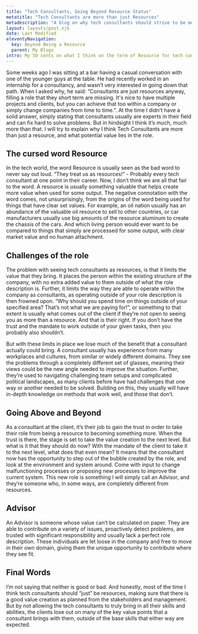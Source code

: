 ```yaml
---
title: "Tech Consultants, Going Beyond Resource Status"
metatitle: "Tech Consultants are more than just Resources"
metadescription: "A blog on why tech consultants should strive to be more than resources."
layout: layouts/post.njk
date: Last Modified
eleventyNavigation:
  key: Beyond Being a Resource
  parent: My Blogs
intro: My 50 cents on what I think on the term of Resource for tech consultants, and what potential there is to be had when the role is taken to its fullest.
---
```


Some weeks ago I was sitting at a bar having a casual conversation with one of the younger guys at the table. He had recently worked in an internship for a consultancy, and wasn’t very interested in going down that path. When I asked why, he said: “Consultants are just resources anyway, filling a role that they short term are missing. It's nice to have multiple projects and clients, but you can achieve that too within a company or simply change companies from time to time.”. At the time I didn’t have a solid answer, simply stating that consultants usually are experts in their field and can fix hard to solve problems. But in hindsight I think it’s much, much more than that. I will try to explain why I think Tech Consultants are more than just a resource, and what potential value lies in the role. 

## The cursed word Resource
In the tech world, the word Resource is usually seen as the bad word to never say out loud. “They treat us as resources!” - Probably every tech consultant at one point in their career. Now, I don’t think we are all that fair to the word. A resource is usually something valuable that helps create more value when used for some output. The negative connotation with the word comes, not unsurprisingly, from the origins of the word being used for things that have clear set values. For example, an oil nation usually has an abundance of the valuable oil resource to sell to other countries, or car manufacturers usually use big amounts of the resource aluminum to create the chassis of the cars. And which living person would ever want to be compared to things that simply are processed for some output, with clear market value and no human attachment. 

## Challenges of the role
The problem with seeing tech consultants as resources, is that it limits the value that they bring. It places the person within the existing structure of the company, with no extra added value to them outside of what the role description is. Further, it limits the way they are able to operate within the company as consultants, as operating outside of your role description is then frowned upon. “Why should you spend time on things outside of your specified area? That’s not what we are paying for!”, or something to that extent is usually what comes out of the client if they’re not open to seeing you as more than a resource. And that is their right. If you don’t have the trust and the mandate to work outside of your given tasks, then you probably also shouldn’t. 

But with these limits in place we lose much of the benefit that a consultant actually could bring. A consultant usually has experience from many workplaces and cultures, from similar or widely different domains. They see the problems through a completely different set of glasses, meaning their views could be the new angle needed to improve the situation. Further, they’re used to navigating challenging team setups and complicated political landscapes, as many clients before have had challenges that one way or another needed to be solved. Building on this, they usually will have in-depth knowledge on methods that work well, and those that don’t.

## Going Above and Beyond
As a consultant at the client, it’s their job to gain the trust in order to take their role from being a resource to becoming something more. When the trust is there, the stage is set to take the value creation to the next level. But what is it that they should do now? With the mandate of the client to take it to the next level, what does that even mean? It means that the consultant now has the opportunity to step out of the bubble created by the role, and look at the environment and system around. Come with input to change malfunctioning processes or proposing new processes to improve the current system. This new role is something I will simply call an Advisor, and they’re someone who, in some ways, are completely different from resources.

## Advisor
An Advisor is someone whose value can’t be calculated on paper. They are able to contribute on a variety of issues, proactively detect problems, are trusted with significant responsibility and usually lack a perfect role description. These individuals are let loose in the company and free to move in their own domain, giving them the unique opportunity to contribute where they see fit.

## Final Words
I’m not saying that neither is good or bad. And honestly, most of the time I think tech consultants should “just” be resources, making sure that there is a good value creation as planned from the stakeholders and management. But by not allowing the tech consultants to truly bring in all their skills and abilities, the clients lose out on many of the key value points that a consultant brings with them, outside of the base skills that either way are expected.
